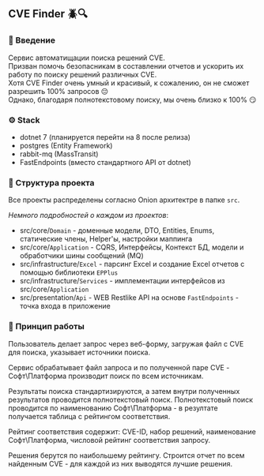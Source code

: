 ﻿
## CVE Finder 🪲🔍

### 👋 Введение
Сервис автоматищации поиска решений CVE.  
Призван помочь безопасникам в составлении отчетов и ускорить их работу по поиску решений различных CVE.  
Хотя CVE Finder очень умный и красивый, к сожалению, он не сможет разрешить 100% запросов 😔  
Однако, благодаря полнотекстовому поиску, мы очень близко к 100% 😏  

### ⚙️ Stack
* dotnet 7 (планируется перейти на 8 после релиза)
* postgres (Entity Framework)
* rabbit-mq (MassTransit)
* FastEndpoints (вместо стандартного API от dotnet)

### 🌳 Структура проекта
Все проекты распределены согласно Onion архитектре в папке `src`.

_Немного подробностей о каждом из проектов_:
* src/core/`Domain` - доменные модели, DTO, Entities, Enums, статические члены, Helper'ы, настройки маппинга
* src/core/`Application` - CQRS, Интерфейсы, Контекст БД, модели и обработчики шины сообщений (MQ)
* src/infrastructure/`Excel` - парсинг Excel и создание Excel отчетов с помощью библиотеки `EPPlus`
* src/infrastructure/`Services` - имплементации интерфейсов из src/core/`Application`
* src/presentation/`Api` - WEB Restlike API на основе `FastEndpoints` - точка входа в приложение

### 📜 Принцип работы
Пользователь делает запрос через веб-форму, загружая файл с CVE для поиска, указывает источники поиска. 

Сервис обрабатывает файл запроса и по полученной паре CVE - Софт\Платформа производит поиск по всем источникам.  

Результаты поиска стандартизируются, а затем внутри полученных результатов проводится полнотекстовый поиск.
Полнотекстовый поиск проводится по наименованию Софт\Платформа - в резултате получается таблица с рейтингом соответствия.

Рейтинг соответствия содержит: CVE-ID, набор решений, наименование Софт\Платформа, числовой рейтинг соответствия запросу.

Решения берутся по наибольшему рейтингу. Строится отчет по всем найденным CVE - для каждой из них выводятся лучшие решения.
